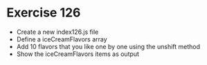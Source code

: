 # Exercise 126

- Create a new index126.js file
- Define a iceCreamFlavors array
- Add 10 flavors that you like one by one using the unshift method
- Show the iceCreamFlavors items as output
